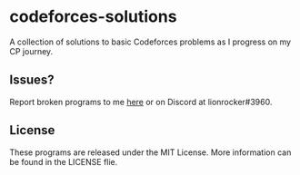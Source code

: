 # codeforces-solutions
A collection of solutions to basic Codeforces problems as I progress on my CP journey.

## Issues?

Report broken programs to me [here](mailto:leon.rode13@gmail.com) or on Discord at lionrocker#3960.

## License

These programs are released under the MIT License. More information can be found in the LICENSE flie.
